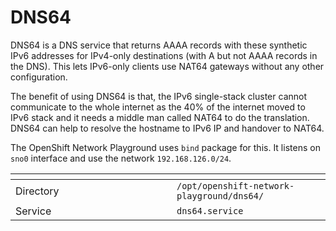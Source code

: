 # DNS64

DNS64 is a DNS service that returns AAAA records with these synthetic IPv6 addresses for IPv4-only destinations (with A but not AAAA records in the DNS). This lets IPv6-only clients use NAT64 gateways without any other configuration.

The benefit of using DNS64 is that, the IPv6 single-stack cluster cannot communicate to the whole internet as the 40% of the internet moved to IPv6 stack and it needs a middle man called NAT64 to do the translation. DNS64 can help to resolve the hostname to IPv6 IP and handover to NAT64.

The OpenShift Network Playground uses `bind` package for this. It listens on `sno0` interface and use the network `192.168.126.0/24`.

<table data-header-hidden data-full-width="false"><thead><tr><th width="242"></th><th></th><th data-hidden></th><th data-hidden></th></tr></thead><tbody><tr><td>Directory</td><td><code>/opt/openshift-network-playground/dns64/</code></td><td></td><td></td></tr><tr><td>Service</td><td><code>dns64.service</code></td><td></td><td></td></tr></tbody></table>
